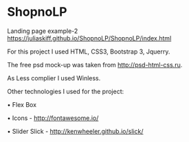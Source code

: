 # ShopnoLP
Landing page example-2
https://juliaskiff.github.io/ShopnoLP/ShopnoLP/index.html

For this project I used HTML, CSS3, Bootstrap 3, Jquerry.

The free psd mock-up was taken from http://psd-html-css.ru.

As Less complier I used Winless.

Other technologies I used for the project:

•	Flex Box

•	Icons - http://fontawesome.io/ 

•	Slider Slick -  http://kenwheeler.github.io/slick/ 


